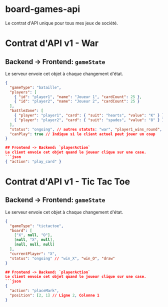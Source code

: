 # board-games-api
Le contrat d'API unique pour tous mes jeux de société.

# Contrat d'API v1 - War

## Backend -> Frontend: `gameState`
Le serveur envoie cet objet à chaque changement d'état.
```json
{
  "gameType": "bataille",
  "players": [
    { "id": "player1", "name": "Joueur 1", "cardCount": 25 },
    { "id": "player2", "name": "Joueur 2", "cardCount": 25 }
  ],
  "battleZone": [
    { "player": "player1", "card": { "suit": "hearts", "value": "K" } },
    { "player": "player2", "card": { "suit": "spades", "value": "8" } }
  ],
  "status": "ongoing", // autres statuts: "war", "player1_wins_round", "player2_wins_game"
  "canPlay": true // Indique si le client actuel peut jouer un coup
}

## Frontend -> Backend: `playerAction`
Le client envoie cet objet quand le joueur clique sur une case.
```json
{ "action": "play_card" }
```


# Contrat d'API v1 - Tic Tac Toe

## Backend -> Frontend: `gameState`
Le serveur envoie cet objet à chaque changement d'état.
```json
{
  "gameType": "tictactoe",
  "board": [
    ["X", null, "O"],
    [null, "X", null],
    [null, null, null]
  ],
  "currentPlayer": "X",
  "status": "ongoing" // "win_X", "win_O", "draw"
}

## Frontend -> Backend: `playerAction`
Le client envoie cet objet quand le joueur clique sur une case.
```json
{
  "action": "placeMark",
  "position": [2, 1] // Ligne 2, Colonne 1
}
```
